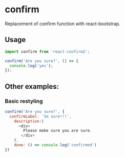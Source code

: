 # confirm
Replacement of confirm function with react-bootstrap.

## Usage

```js
import confirm from 'react-confirm2';

confirm('Are you sure?', () => {
  console.log('yes');
});
```

## Other examples:

### Basic restyling

```js
confirm('Are you sure?', {
  confirmLabel: 'Im sure!!!',
    description:(
      <div>
        Please make sure you are sure.
       </div>
    ),
    done: () => console.log('confirmed')
})
```         
         
        
